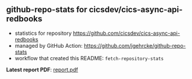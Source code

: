 ## github-repo-stats for cicsdev/cics-async-api-redbooks

- statistics for repository https://github.com/cicsdev/cics-async-api-redbooks
- managed by GitHub Action: https://github.com/jgehrcke/github-repo-stats
- workflow that created this README: `fetch-repository-stats`

**Latest report PDF**: [report.pdf](https://github.com/cicsdev/repo-stats/raw/github-repo-stats/cicsdev/cics-async-api-redbooks/latest-report/report.pdf)

